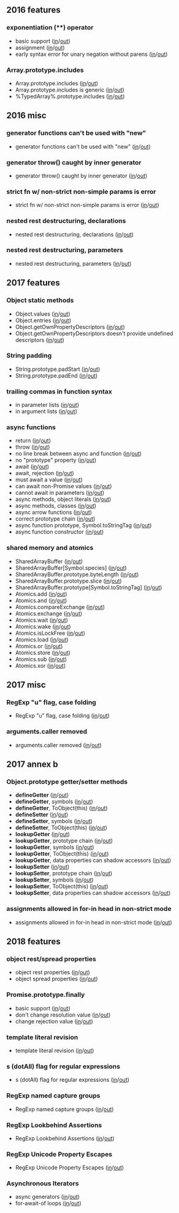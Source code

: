 
## 2016 features

### exponentiation (**) operator
- basic support ([in](https://github.com/teppeis/closure-compiler-es6-compat-table/blob/master/es2016plus/latest/2016_features/exponentiation______operator/basic_support/in.js)/[out](https://github.com/teppeis/closure-compiler-es6-compat-table/blob/master/es2016plus/latest/2016_features/exponentiation______operator/basic_support/out.js))
- assignment ([in](https://github.com/teppeis/closure-compiler-es6-compat-table/blob/master/es2016plus/latest/2016_features/exponentiation______operator/assignment/in.js)/[out](https://github.com/teppeis/closure-compiler-es6-compat-table/blob/master/es2016plus/latest/2016_features/exponentiation______operator/assignment/out.js))
- early syntax error for unary negation without parens ([in](https://github.com/teppeis/closure-compiler-es6-compat-table/blob/master/es2016plus/latest/2016_features/exponentiation______operator/early_syntax_error_for_unary_negation_without_parens/in.js)/[out](https://github.com/teppeis/closure-compiler-es6-compat-table/blob/master/es2016plus/latest/2016_features/exponentiation______operator/early_syntax_error_for_unary_negation_without_parens/out.js))

### Array.prototype.includes
- Array.prototype.includes ([in](https://github.com/teppeis/closure-compiler-es6-compat-table/blob/master/es2016plus/latest/2016_features/Array.prototype.includes/Array.prototype.includes/in.js)/[out](https://github.com/teppeis/closure-compiler-es6-compat-table/blob/master/es2016plus/latest/2016_features/Array.prototype.includes/Array.prototype.includes/out.js))
- Array.prototype.includes is generic ([in](https://github.com/teppeis/closure-compiler-es6-compat-table/blob/master/es2016plus/latest/2016_features/Array.prototype.includes/Array.prototype.includes_is_generic/in.js)/[out](https://github.com/teppeis/closure-compiler-es6-compat-table/blob/master/es2016plus/latest/2016_features/Array.prototype.includes/Array.prototype.includes_is_generic/out.js))
- %TypedArray%.prototype.includes ([in](https://github.com/teppeis/closure-compiler-es6-compat-table/blob/master/es2016plus/latest/2016_features/Array.prototype.includes/%25TypedArray%25.prototype.includes/in.js)/[out](https://github.com/teppeis/closure-compiler-es6-compat-table/blob/master/es2016plus/latest/2016_features/Array.prototype.includes/%25TypedArray%25.prototype.includes/out.js))

## 2016 misc

### generator functions can't be used with "new"
- generator functions can't be used with "new" ([in](https://github.com/teppeis/closure-compiler-es6-compat-table/blob/master/es2016plus/latest/2016_misc/generator_functions_cant_be_used_with_new/in.js)/[out](https://github.com/teppeis/closure-compiler-es6-compat-table/blob/master/es2016plus/latest/2016_misc/generator_functions_cant_be_used_with_new/out.js))

### generator throw() caught by inner generator
- generator throw() caught by inner generator ([in](https://github.com/teppeis/closure-compiler-es6-compat-table/blob/master/es2016plus/latest/2016_misc/generator_throw___caught_by_inner_generator/in.js)/[out](https://github.com/teppeis/closure-compiler-es6-compat-table/blob/master/es2016plus/latest/2016_misc/generator_throw___caught_by_inner_generator/out.js))

### strict fn w/ non-strict non-simple params is error
- strict fn w/ non-strict non-simple params is error ([in](https://github.com/teppeis/closure-compiler-es6-compat-table/blob/master/es2016plus/latest/2016_misc/strict_fn_w__non-strict_non-simple_params_is_error/in.js)/[out](https://github.com/teppeis/closure-compiler-es6-compat-table/blob/master/es2016plus/latest/2016_misc/strict_fn_w__non-strict_non-simple_params_is_error/out.js))

### nested rest destructuring, declarations
- nested rest destructuring, declarations ([in](https://github.com/teppeis/closure-compiler-es6-compat-table/blob/master/es2016plus/latest/2016_misc/nested_rest_destructuring%2C_declarations/in.js)/[out](https://github.com/teppeis/closure-compiler-es6-compat-table/blob/master/es2016plus/latest/2016_misc/nested_rest_destructuring%2C_declarations/out.js))

### nested rest destructuring, parameters
- nested rest destructuring, parameters ([in](https://github.com/teppeis/closure-compiler-es6-compat-table/blob/master/es2016plus/latest/2016_misc/nested_rest_destructuring%2C_parameters/in.js)/[out](https://github.com/teppeis/closure-compiler-es6-compat-table/blob/master/es2016plus/latest/2016_misc/nested_rest_destructuring%2C_parameters/out.js))

## 2017 features

### Object static methods
- Object.values ([in](https://github.com/teppeis/closure-compiler-es6-compat-table/blob/master/es2016plus/latest/2017_features/Object_static_methods/Object.values/in.js)/[out](https://github.com/teppeis/closure-compiler-es6-compat-table/blob/master/es2016plus/latest/2017_features/Object_static_methods/Object.values/out.js))
- Object.entries ([in](https://github.com/teppeis/closure-compiler-es6-compat-table/blob/master/es2016plus/latest/2017_features/Object_static_methods/Object.entries/in.js)/[out](https://github.com/teppeis/closure-compiler-es6-compat-table/blob/master/es2016plus/latest/2017_features/Object_static_methods/Object.entries/out.js))
- Object.getOwnPropertyDescriptors ([in](https://github.com/teppeis/closure-compiler-es6-compat-table/blob/master/es2016plus/latest/2017_features/Object_static_methods/Object.getOwnPropertyDescriptors/in.js)/[out](https://github.com/teppeis/closure-compiler-es6-compat-table/blob/master/es2016plus/latest/2017_features/Object_static_methods/Object.getOwnPropertyDescriptors/out.js))
- Object.getOwnPropertyDescriptors doesn't provide undefined descriptors ([in](https://github.com/teppeis/closure-compiler-es6-compat-table/blob/master/es2016plus/latest/2017_features/Object_static_methods/Object.getOwnPropertyDescriptors_doesnt_provide_undefined_descriptors/in.js)/[out](https://github.com/teppeis/closure-compiler-es6-compat-table/blob/master/es2016plus/latest/2017_features/Object_static_methods/Object.getOwnPropertyDescriptors_doesnt_provide_undefined_descriptors/out.js))

### String padding
- String.prototype.padStart ([in](https://github.com/teppeis/closure-compiler-es6-compat-table/blob/master/es2016plus/latest/2017_features/String_padding/String.prototype.padStart/in.js)/[out](https://github.com/teppeis/closure-compiler-es6-compat-table/blob/master/es2016plus/latest/2017_features/String_padding/String.prototype.padStart/out.js))
- String.prototype.padEnd ([in](https://github.com/teppeis/closure-compiler-es6-compat-table/blob/master/es2016plus/latest/2017_features/String_padding/String.prototype.padEnd/in.js)/[out](https://github.com/teppeis/closure-compiler-es6-compat-table/blob/master/es2016plus/latest/2017_features/String_padding/String.prototype.padEnd/out.js))

### trailing commas in function syntax
- in parameter lists ([in](https://github.com/teppeis/closure-compiler-es6-compat-table/blob/master/es2016plus/latest/2017_features/trailing_commas_in_function_syntax/in_parameter_lists/in.js)/[out](https://github.com/teppeis/closure-compiler-es6-compat-table/blob/master/es2016plus/latest/2017_features/trailing_commas_in_function_syntax/in_parameter_lists/out.js))
- in argument lists ([in](https://github.com/teppeis/closure-compiler-es6-compat-table/blob/master/es2016plus/latest/2017_features/trailing_commas_in_function_syntax/in_argument_lists/in.js)/[out](https://github.com/teppeis/closure-compiler-es6-compat-table/blob/master/es2016plus/latest/2017_features/trailing_commas_in_function_syntax/in_argument_lists/out.js))

### async functions
- return ([in](https://github.com/teppeis/closure-compiler-es6-compat-table/blob/master/es2016plus/latest/2017_features/async_functions/return/in.js)/[out](https://github.com/teppeis/closure-compiler-es6-compat-table/blob/master/es2016plus/latest/2017_features/async_functions/return/out.js))
- throw ([in](https://github.com/teppeis/closure-compiler-es6-compat-table/blob/master/es2016plus/latest/2017_features/async_functions/throw/in.js)/[out](https://github.com/teppeis/closure-compiler-es6-compat-table/blob/master/es2016plus/latest/2017_features/async_functions/throw/out.js))
- no line break between async and function ([in](https://github.com/teppeis/closure-compiler-es6-compat-table/blob/master/es2016plus/latest/2017_features/async_functions/no_line_break_between_async_and_function/in.js)/[out](https://github.com/teppeis/closure-compiler-es6-compat-table/blob/master/es2016plus/latest/2017_features/async_functions/no_line_break_between_async_and_function/out.js))
- no "prototype" property ([in](https://github.com/teppeis/closure-compiler-es6-compat-table/blob/master/es2016plus/latest/2017_features/async_functions/no_prototype_property/in.js)/[out](https://github.com/teppeis/closure-compiler-es6-compat-table/blob/master/es2016plus/latest/2017_features/async_functions/no_prototype_property/out.js))
- await ([in](https://github.com/teppeis/closure-compiler-es6-compat-table/blob/master/es2016plus/latest/2017_features/async_functions/await/in.js)/[out](https://github.com/teppeis/closure-compiler-es6-compat-table/blob/master/es2016plus/latest/2017_features/async_functions/await/out.js))
- await, rejection ([in](https://github.com/teppeis/closure-compiler-es6-compat-table/blob/master/es2016plus/latest/2017_features/async_functions/await%2C_rejection/in.js)/[out](https://github.com/teppeis/closure-compiler-es6-compat-table/blob/master/es2016plus/latest/2017_features/async_functions/await%2C_rejection/out.js))
- must await a value ([in](https://github.com/teppeis/closure-compiler-es6-compat-table/blob/master/es2016plus/latest/2017_features/async_functions/must_await_a_value/in.js)/[out](https://github.com/teppeis/closure-compiler-es6-compat-table/blob/master/es2016plus/latest/2017_features/async_functions/must_await_a_value/out.js))
- can await non-Promise values ([in](https://github.com/teppeis/closure-compiler-es6-compat-table/blob/master/es2016plus/latest/2017_features/async_functions/can_await_non-Promise_values/in.js)/[out](https://github.com/teppeis/closure-compiler-es6-compat-table/blob/master/es2016plus/latest/2017_features/async_functions/can_await_non-Promise_values/out.js))
- cannot await in parameters ([in](https://github.com/teppeis/closure-compiler-es6-compat-table/blob/master/es2016plus/latest/2017_features/async_functions/cannot_await_in_parameters/in.js)/[out](https://github.com/teppeis/closure-compiler-es6-compat-table/blob/master/es2016plus/latest/2017_features/async_functions/cannot_await_in_parameters/error.txt))
- async methods, object literals ([in](https://github.com/teppeis/closure-compiler-es6-compat-table/blob/master/es2016plus/latest/2017_features/async_functions/async_methods%2C_object_literals/in.js)/[out](https://github.com/teppeis/closure-compiler-es6-compat-table/blob/master/es2016plus/latest/2017_features/async_functions/async_methods%2C_object_literals/out.js))
- async methods, classes ([in](https://github.com/teppeis/closure-compiler-es6-compat-table/blob/master/es2016plus/latest/2017_features/async_functions/async_methods%2C_classes/in.js)/[out](https://github.com/teppeis/closure-compiler-es6-compat-table/blob/master/es2016plus/latest/2017_features/async_functions/async_methods%2C_classes/out.js))
- async arrow functions ([in](https://github.com/teppeis/closure-compiler-es6-compat-table/blob/master/es2016plus/latest/2017_features/async_functions/async_arrow_functions/in.js)/[out](https://github.com/teppeis/closure-compiler-es6-compat-table/blob/master/es2016plus/latest/2017_features/async_functions/async_arrow_functions/out.js))
- correct prototype chain ([in](https://github.com/teppeis/closure-compiler-es6-compat-table/blob/master/es2016plus/latest/2017_features/async_functions/correct_prototype_chain/in.js)/[out](https://github.com/teppeis/closure-compiler-es6-compat-table/blob/master/es2016plus/latest/2017_features/async_functions/correct_prototype_chain/out.js))
- async function prototype, Symbol.toStringTag ([in](https://github.com/teppeis/closure-compiler-es6-compat-table/blob/master/es2016plus/latest/2017_features/async_functions/async_function_prototype%2C_Symbol.toStringTag/in.js)/[out](https://github.com/teppeis/closure-compiler-es6-compat-table/blob/master/es2016plus/latest/2017_features/async_functions/async_function_prototype%2C_Symbol.toStringTag/out.js))
- async function constructor ([in](https://github.com/teppeis/closure-compiler-es6-compat-table/blob/master/es2016plus/latest/2017_features/async_functions/async_function_constructor/in.js)/[out](https://github.com/teppeis/closure-compiler-es6-compat-table/blob/master/es2016plus/latest/2017_features/async_functions/async_function_constructor/out.js))

### shared memory and atomics
- SharedArrayBuffer ([in](https://github.com/teppeis/closure-compiler-es6-compat-table/blob/master/es2016plus/latest/2017_features/shared_memory_and_atomics/SharedArrayBuffer/in.js)/[out](https://github.com/teppeis/closure-compiler-es6-compat-table/blob/master/es2016plus/latest/2017_features/shared_memory_and_atomics/SharedArrayBuffer/out.js))
- SharedArrayBuffer[Symbol.species] ([in](https://github.com/teppeis/closure-compiler-es6-compat-table/blob/master/es2016plus/latest/2017_features/shared_memory_and_atomics/SharedArrayBuffer_Symbol.species_/in.js)/[out](https://github.com/teppeis/closure-compiler-es6-compat-table/blob/master/es2016plus/latest/2017_features/shared_memory_and_atomics/SharedArrayBuffer_Symbol.species_/out.js))
- SharedArrayBuffer.prototype.byteLength ([in](https://github.com/teppeis/closure-compiler-es6-compat-table/blob/master/es2016plus/latest/2017_features/shared_memory_and_atomics/SharedArrayBuffer.prototype.byteLength/in.js)/[out](https://github.com/teppeis/closure-compiler-es6-compat-table/blob/master/es2016plus/latest/2017_features/shared_memory_and_atomics/SharedArrayBuffer.prototype.byteLength/out.js))
- SharedArrayBuffer.prototype.slice ([in](https://github.com/teppeis/closure-compiler-es6-compat-table/blob/master/es2016plus/latest/2017_features/shared_memory_and_atomics/SharedArrayBuffer.prototype.slice/in.js)/[out](https://github.com/teppeis/closure-compiler-es6-compat-table/blob/master/es2016plus/latest/2017_features/shared_memory_and_atomics/SharedArrayBuffer.prototype.slice/out.js))
- SharedArrayBuffer.prototype[Symbol.toStringTag] ([in](https://github.com/teppeis/closure-compiler-es6-compat-table/blob/master/es2016plus/latest/2017_features/shared_memory_and_atomics/SharedArrayBuffer.prototype_Symbol.toStringTag_/in.js)/[out](https://github.com/teppeis/closure-compiler-es6-compat-table/blob/master/es2016plus/latest/2017_features/shared_memory_and_atomics/SharedArrayBuffer.prototype_Symbol.toStringTag_/out.js))
- Atomics.add ([in](https://github.com/teppeis/closure-compiler-es6-compat-table/blob/master/es2016plus/latest/2017_features/shared_memory_and_atomics/Atomics.add/in.js)/[out](https://github.com/teppeis/closure-compiler-es6-compat-table/blob/master/es2016plus/latest/2017_features/shared_memory_and_atomics/Atomics.add/out.js))
- Atomics.and ([in](https://github.com/teppeis/closure-compiler-es6-compat-table/blob/master/es2016plus/latest/2017_features/shared_memory_and_atomics/Atomics.and/in.js)/[out](https://github.com/teppeis/closure-compiler-es6-compat-table/blob/master/es2016plus/latest/2017_features/shared_memory_and_atomics/Atomics.and/out.js))
- Atomics.compareExchange ([in](https://github.com/teppeis/closure-compiler-es6-compat-table/blob/master/es2016plus/latest/2017_features/shared_memory_and_atomics/Atomics.compareExchange/in.js)/[out](https://github.com/teppeis/closure-compiler-es6-compat-table/blob/master/es2016plus/latest/2017_features/shared_memory_and_atomics/Atomics.compareExchange/out.js))
- Atomics.exchange ([in](https://github.com/teppeis/closure-compiler-es6-compat-table/blob/master/es2016plus/latest/2017_features/shared_memory_and_atomics/Atomics.exchange/in.js)/[out](https://github.com/teppeis/closure-compiler-es6-compat-table/blob/master/es2016plus/latest/2017_features/shared_memory_and_atomics/Atomics.exchange/out.js))
- Atomics.wait ([in](https://github.com/teppeis/closure-compiler-es6-compat-table/blob/master/es2016plus/latest/2017_features/shared_memory_and_atomics/Atomics.wait/in.js)/[out](https://github.com/teppeis/closure-compiler-es6-compat-table/blob/master/es2016plus/latest/2017_features/shared_memory_and_atomics/Atomics.wait/out.js))
- Atomics.wake ([in](https://github.com/teppeis/closure-compiler-es6-compat-table/blob/master/es2016plus/latest/2017_features/shared_memory_and_atomics/Atomics.wake/in.js)/[out](https://github.com/teppeis/closure-compiler-es6-compat-table/blob/master/es2016plus/latest/2017_features/shared_memory_and_atomics/Atomics.wake/out.js))
- Atomics.isLockFree ([in](https://github.com/teppeis/closure-compiler-es6-compat-table/blob/master/es2016plus/latest/2017_features/shared_memory_and_atomics/Atomics.isLockFree/in.js)/[out](https://github.com/teppeis/closure-compiler-es6-compat-table/blob/master/es2016plus/latest/2017_features/shared_memory_and_atomics/Atomics.isLockFree/out.js))
- Atomics.load ([in](https://github.com/teppeis/closure-compiler-es6-compat-table/blob/master/es2016plus/latest/2017_features/shared_memory_and_atomics/Atomics.load/in.js)/[out](https://github.com/teppeis/closure-compiler-es6-compat-table/blob/master/es2016plus/latest/2017_features/shared_memory_and_atomics/Atomics.load/out.js))
- Atomics.or ([in](https://github.com/teppeis/closure-compiler-es6-compat-table/blob/master/es2016plus/latest/2017_features/shared_memory_and_atomics/Atomics.or/in.js)/[out](https://github.com/teppeis/closure-compiler-es6-compat-table/blob/master/es2016plus/latest/2017_features/shared_memory_and_atomics/Atomics.or/out.js))
- Atomics.store ([in](https://github.com/teppeis/closure-compiler-es6-compat-table/blob/master/es2016plus/latest/2017_features/shared_memory_and_atomics/Atomics.store/in.js)/[out](https://github.com/teppeis/closure-compiler-es6-compat-table/blob/master/es2016plus/latest/2017_features/shared_memory_and_atomics/Atomics.store/out.js))
- Atomics.sub ([in](https://github.com/teppeis/closure-compiler-es6-compat-table/blob/master/es2016plus/latest/2017_features/shared_memory_and_atomics/Atomics.sub/in.js)/[out](https://github.com/teppeis/closure-compiler-es6-compat-table/blob/master/es2016plus/latest/2017_features/shared_memory_and_atomics/Atomics.sub/out.js))
- Atomics.xor ([in](https://github.com/teppeis/closure-compiler-es6-compat-table/blob/master/es2016plus/latest/2017_features/shared_memory_and_atomics/Atomics.xor/in.js)/[out](https://github.com/teppeis/closure-compiler-es6-compat-table/blob/master/es2016plus/latest/2017_features/shared_memory_and_atomics/Atomics.xor/out.js))

## 2017 misc

### RegExp "u" flag, case folding
- RegExp "u" flag, case folding ([in](https://github.com/teppeis/closure-compiler-es6-compat-table/blob/master/es2016plus/latest/2017_misc/RegExp_u_flag%2C_case_folding/in.js)/[out](https://github.com/teppeis/closure-compiler-es6-compat-table/blob/master/es2016plus/latest/2017_misc/RegExp_u_flag%2C_case_folding/out.js))

### arguments.caller removed
- arguments.caller removed ([in](https://github.com/teppeis/closure-compiler-es6-compat-table/blob/master/es2016plus/latest/2017_misc/arguments.caller_removed/in.js)/[out](https://github.com/teppeis/closure-compiler-es6-compat-table/blob/master/es2016plus/latest/2017_misc/arguments.caller_removed/out.js))

## 2017 annex b

### Object.prototype getter/setter methods
- __defineGetter__ ([in](https://github.com/teppeis/closure-compiler-es6-compat-table/blob/master/es2016plus/latest/2017_annex_b/Object.prototype_getter_setter_methods/__defineGetter__/in.js)/[out](https://github.com/teppeis/closure-compiler-es6-compat-table/blob/master/es2016plus/latest/2017_annex_b/Object.prototype_getter_setter_methods/__defineGetter__/out.js))
- __defineGetter__, symbols ([in](https://github.com/teppeis/closure-compiler-es6-compat-table/blob/master/es2016plus/latest/2017_annex_b/Object.prototype_getter_setter_methods/__defineGetter__%2C_symbols/in.js)/[out](https://github.com/teppeis/closure-compiler-es6-compat-table/blob/master/es2016plus/latest/2017_annex_b/Object.prototype_getter_setter_methods/__defineGetter__%2C_symbols/out.js))
- __defineGetter__, ToObject(this) ([in](https://github.com/teppeis/closure-compiler-es6-compat-table/blob/master/es2016plus/latest/2017_annex_b/Object.prototype_getter_setter_methods/__defineGetter__%2C_ToObject_this_/in.js)/[out](https://github.com/teppeis/closure-compiler-es6-compat-table/blob/master/es2016plus/latest/2017_annex_b/Object.prototype_getter_setter_methods/__defineGetter__%2C_ToObject_this_/out.js))
- __defineSetter__ ([in](https://github.com/teppeis/closure-compiler-es6-compat-table/blob/master/es2016plus/latest/2017_annex_b/Object.prototype_getter_setter_methods/__defineSetter__/in.js)/[out](https://github.com/teppeis/closure-compiler-es6-compat-table/blob/master/es2016plus/latest/2017_annex_b/Object.prototype_getter_setter_methods/__defineSetter__/out.js))
- __defineSetter__, symbols ([in](https://github.com/teppeis/closure-compiler-es6-compat-table/blob/master/es2016plus/latest/2017_annex_b/Object.prototype_getter_setter_methods/__defineSetter__%2C_symbols/in.js)/[out](https://github.com/teppeis/closure-compiler-es6-compat-table/blob/master/es2016plus/latest/2017_annex_b/Object.prototype_getter_setter_methods/__defineSetter__%2C_symbols/out.js))
- __defineSetter__, ToObject(this) ([in](https://github.com/teppeis/closure-compiler-es6-compat-table/blob/master/es2016plus/latest/2017_annex_b/Object.prototype_getter_setter_methods/__defineSetter__%2C_ToObject_this_/in.js)/[out](https://github.com/teppeis/closure-compiler-es6-compat-table/blob/master/es2016plus/latest/2017_annex_b/Object.prototype_getter_setter_methods/__defineSetter__%2C_ToObject_this_/out.js))
- __lookupGetter__ ([in](https://github.com/teppeis/closure-compiler-es6-compat-table/blob/master/es2016plus/latest/2017_annex_b/Object.prototype_getter_setter_methods/__lookupGetter__/in.js)/[out](https://github.com/teppeis/closure-compiler-es6-compat-table/blob/master/es2016plus/latest/2017_annex_b/Object.prototype_getter_setter_methods/__lookupGetter__/out.js))
- __lookupGetter__, prototype chain ([in](https://github.com/teppeis/closure-compiler-es6-compat-table/blob/master/es2016plus/latest/2017_annex_b/Object.prototype_getter_setter_methods/__lookupGetter__%2C_prototype_chain/in.js)/[out](https://github.com/teppeis/closure-compiler-es6-compat-table/blob/master/es2016plus/latest/2017_annex_b/Object.prototype_getter_setter_methods/__lookupGetter__%2C_prototype_chain/out.js))
- __lookupGetter__, symbols ([in](https://github.com/teppeis/closure-compiler-es6-compat-table/blob/master/es2016plus/latest/2017_annex_b/Object.prototype_getter_setter_methods/__lookupGetter__%2C_symbols/in.js)/[out](https://github.com/teppeis/closure-compiler-es6-compat-table/blob/master/es2016plus/latest/2017_annex_b/Object.prototype_getter_setter_methods/__lookupGetter__%2C_symbols/out.js))
- __lookupGetter__, ToObject(this) ([in](https://github.com/teppeis/closure-compiler-es6-compat-table/blob/master/es2016plus/latest/2017_annex_b/Object.prototype_getter_setter_methods/__lookupGetter__%2C_ToObject_this_/in.js)/[out](https://github.com/teppeis/closure-compiler-es6-compat-table/blob/master/es2016plus/latest/2017_annex_b/Object.prototype_getter_setter_methods/__lookupGetter__%2C_ToObject_this_/out.js))
- __lookupGetter__, data properties can shadow accessors ([in](https://github.com/teppeis/closure-compiler-es6-compat-table/blob/master/es2016plus/latest/2017_annex_b/Object.prototype_getter_setter_methods/__lookupGetter__%2C_data_properties_can_shadow_accessors/in.js)/[out](https://github.com/teppeis/closure-compiler-es6-compat-table/blob/master/es2016plus/latest/2017_annex_b/Object.prototype_getter_setter_methods/__lookupGetter__%2C_data_properties_can_shadow_accessors/out.js))
- __lookupSetter__ ([in](https://github.com/teppeis/closure-compiler-es6-compat-table/blob/master/es2016plus/latest/2017_annex_b/Object.prototype_getter_setter_methods/__lookupSetter__/in.js)/[out](https://github.com/teppeis/closure-compiler-es6-compat-table/blob/master/es2016plus/latest/2017_annex_b/Object.prototype_getter_setter_methods/__lookupSetter__/out.js))
- __lookupSetter__, prototype chain ([in](https://github.com/teppeis/closure-compiler-es6-compat-table/blob/master/es2016plus/latest/2017_annex_b/Object.prototype_getter_setter_methods/__lookupSetter__%2C_prototype_chain/in.js)/[out](https://github.com/teppeis/closure-compiler-es6-compat-table/blob/master/es2016plus/latest/2017_annex_b/Object.prototype_getter_setter_methods/__lookupSetter__%2C_prototype_chain/out.js))
- __lookupSetter__, symbols ([in](https://github.com/teppeis/closure-compiler-es6-compat-table/blob/master/es2016plus/latest/2017_annex_b/Object.prototype_getter_setter_methods/__lookupSetter__%2C_symbols/in.js)/[out](https://github.com/teppeis/closure-compiler-es6-compat-table/blob/master/es2016plus/latest/2017_annex_b/Object.prototype_getter_setter_methods/__lookupSetter__%2C_symbols/out.js))
- __lookupSetter__, ToObject(this) ([in](https://github.com/teppeis/closure-compiler-es6-compat-table/blob/master/es2016plus/latest/2017_annex_b/Object.prototype_getter_setter_methods/__lookupSetter__%2C_ToObject_this_/in.js)/[out](https://github.com/teppeis/closure-compiler-es6-compat-table/blob/master/es2016plus/latest/2017_annex_b/Object.prototype_getter_setter_methods/__lookupSetter__%2C_ToObject_this_/out.js))
- __lookupSetter__, data properties can shadow accessors ([in](https://github.com/teppeis/closure-compiler-es6-compat-table/blob/master/es2016plus/latest/2017_annex_b/Object.prototype_getter_setter_methods/__lookupSetter__%2C_data_properties_can_shadow_accessors/in.js)/[out](https://github.com/teppeis/closure-compiler-es6-compat-table/blob/master/es2016plus/latest/2017_annex_b/Object.prototype_getter_setter_methods/__lookupSetter__%2C_data_properties_can_shadow_accessors/out.js))

### assignments allowed in for-in head in non-strict mode
- assignments allowed in for-in head in non-strict mode ([in](https://github.com/teppeis/closure-compiler-es6-compat-table/blob/master/es2016plus/latest/2017_annex_b/assignments_allowed_in_for-in_head_in_non-strict_mode/in.js)/[out](https://github.com/teppeis/closure-compiler-es6-compat-table/blob/master/es2016plus/latest/2017_annex_b/assignments_allowed_in_for-in_head_in_non-strict_mode/error.txt))

## 2018 features

### object rest/spread properties
- object rest properties ([in](https://github.com/teppeis/closure-compiler-es6-compat-table/blob/master/es2016plus/latest/2018_features/object_rest_spread_properties/object_rest_properties/in.js)/[out](https://github.com/teppeis/closure-compiler-es6-compat-table/blob/master/es2016plus/latest/2018_features/object_rest_spread_properties/object_rest_properties/out.js))
- object spread properties ([in](https://github.com/teppeis/closure-compiler-es6-compat-table/blob/master/es2016plus/latest/2018_features/object_rest_spread_properties/object_spread_properties/in.js)/[out](https://github.com/teppeis/closure-compiler-es6-compat-table/blob/master/es2016plus/latest/2018_features/object_rest_spread_properties/object_spread_properties/out.js))

### Promise.prototype.finally
- basic support ([in](https://github.com/teppeis/closure-compiler-es6-compat-table/blob/master/es2016plus/latest/2018_features/Promise.prototype.finally/basic_support/in.js)/[out](https://github.com/teppeis/closure-compiler-es6-compat-table/blob/master/es2016plus/latest/2018_features/Promise.prototype.finally/basic_support/out.js))
- don't change resolution value ([in](https://github.com/teppeis/closure-compiler-es6-compat-table/blob/master/es2016plus/latest/2018_features/Promise.prototype.finally/dont_change_resolution_value/in.js)/[out](https://github.com/teppeis/closure-compiler-es6-compat-table/blob/master/es2016plus/latest/2018_features/Promise.prototype.finally/dont_change_resolution_value/out.js))
- change rejection value ([in](https://github.com/teppeis/closure-compiler-es6-compat-table/blob/master/es2016plus/latest/2018_features/Promise.prototype.finally/change_rejection_value/in.js)/[out](https://github.com/teppeis/closure-compiler-es6-compat-table/blob/master/es2016plus/latest/2018_features/Promise.prototype.finally/change_rejection_value/out.js))

### template literal revision
- template literal revision ([in](https://github.com/teppeis/closure-compiler-es6-compat-table/blob/master/es2016plus/latest/2018_features/template_literal_revision/in.js)/[out](https://github.com/teppeis/closure-compiler-es6-compat-table/blob/master/es2016plus/latest/2018_features/template_literal_revision/error.txt))

### s (dotAll) flag for regular expressions
- s (dotAll) flag for regular expressions ([in](https://github.com/teppeis/closure-compiler-es6-compat-table/blob/master/es2016plus/latest/2018_features/s__dotAll__flag_for_regular_expressions/in.js)/[out](https://github.com/teppeis/closure-compiler-es6-compat-table/blob/master/es2016plus/latest/2018_features/s__dotAll__flag_for_regular_expressions/error.txt))

### RegExp named capture groups
- RegExp named capture groups ([in](https://github.com/teppeis/closure-compiler-es6-compat-table/blob/master/es2016plus/latest/2018_features/RegExp_named_capture_groups/in.js)/[out](https://github.com/teppeis/closure-compiler-es6-compat-table/blob/master/es2016plus/latest/2018_features/RegExp_named_capture_groups/out.js))

### RegExp Lookbehind Assertions
- RegExp Lookbehind Assertions ([in](https://github.com/teppeis/closure-compiler-es6-compat-table/blob/master/es2016plus/latest/2018_features/RegExp_Lookbehind_Assertions/in.js)/[out](https://github.com/teppeis/closure-compiler-es6-compat-table/blob/master/es2016plus/latest/2018_features/RegExp_Lookbehind_Assertions/out.js))

### RegExp Unicode Property Escapes
- RegExp Unicode Property Escapes ([in](https://github.com/teppeis/closure-compiler-es6-compat-table/blob/master/es2016plus/latest/2018_features/RegExp_Unicode_Property_Escapes/in.js)/[out](https://github.com/teppeis/closure-compiler-es6-compat-table/blob/master/es2016plus/latest/2018_features/RegExp_Unicode_Property_Escapes/out.js))

### Asynchronous Iterators
- async generators ([in](https://github.com/teppeis/closure-compiler-es6-compat-table/blob/master/es2016plus/latest/2018_features/Asynchronous_Iterators/async_generators/in.js)/[out](https://github.com/teppeis/closure-compiler-es6-compat-table/blob/master/es2016plus/latest/2018_features/Asynchronous_Iterators/async_generators/error.txt))
- for-await-of loops ([in](https://github.com/teppeis/closure-compiler-es6-compat-table/blob/master/es2016plus/latest/2018_features/Asynchronous_Iterators/for-await-of_loops/in.js)/[out](https://github.com/teppeis/closure-compiler-es6-compat-table/blob/master/es2016plus/latest/2018_features/Asynchronous_Iterators/for-await-of_loops/error.txt))
